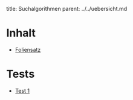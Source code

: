 title: Suchalgorithmen
parent: ../../uebersicht.md

# Inhalt
* [Foliensatz](slides/search.html)

# Tests
* [Test 1](test1.pdf)